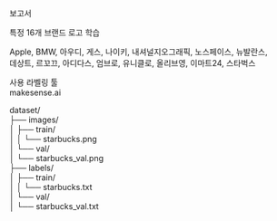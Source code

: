 보고서

특정 16개 브랜드 로고 학습

Apple, BMW, 아우디, 게스, 나이키, 내셔널지오그래픽, 노스페이스, 뉴발란스,    
데상트, 르꼬끄, 아디다스, 엄브로, 유니클로, 올리브영, 이마트24, 스타벅스

사용 라벨링 툴   
makesense.ai


dataset/    
├── images/    
│   ├── train/    
│   │   └── starbucks.png    
│   └── val/    
│       └── starbucks_val.png    
├── labels/    
│   ├── train/    
│   │   └── starbucks.txt       
│   └── val/   
│       └── starbucks_val.txt    
